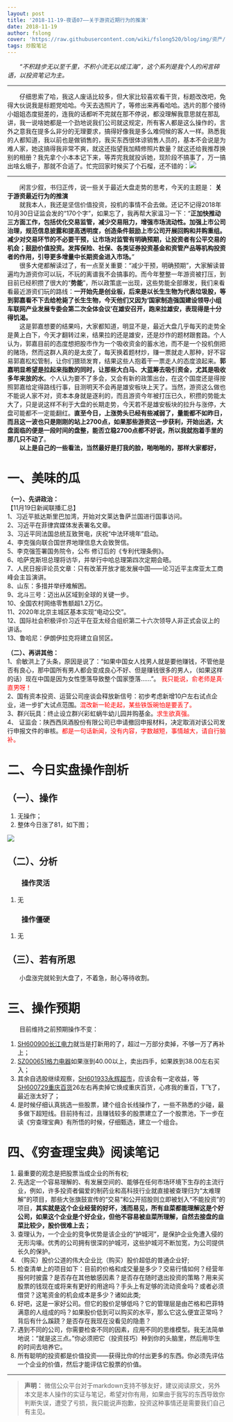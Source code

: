 ```yaml
---
layout: post
title: '2018-11-19-夜语07——关于游资近期行为的推演'
date: 2018-11-19
author: fslong
cover: 'https://raw.githubusercontent.com/wiki/fslong520/blog/img/资产/资产_2018-11-19-18-50-56-222_com.android.ha.png'
tags: 炒股笔记
---
```

  
*&emsp;&emsp;“不积跬步无以至千里，不积小流无以成江海”，这个系列是我个人的闲言碎语，以投资笔记为主。*  

---
&emsp;&emsp;仔细思索了哈，我这人废话比较多，但大家比较喜欢看干货，标题改改吧，免得大伙说我是标题党哈哈。今天去选照片了，等修出来再看哈哈。选片的那个接待小姐姐态度挺差的，连我的话都听不完就在那不停说，都没理解我意思就在那乱讲，我一说啥她都是一个劲地说我们公司就这规定，所有客人都是这么操作的，言外之意我在提多么非分的无理要求，搞得好像我是多么难伺候的客人一样。熟悉我的人都知道，我以前也是做销售的，我买东西很体谅销售人员的，基本不会说是为难人家，她这搞得我非常不爽，就这还指望我加精修照片数量？就这还给我推荐换别的相册？我先拿个小本本记下来，等弄完我就投诉她，现阶段不搞事了，万一搞出啥幺蛾子，那就不合适了。忙完回家时候买了个石榴，还不错的：![](https://raw.githubusercontent.com/wiki/fslong520/blog/img/杂/2018.11.19/IMG_20181119_144433.jpg)

---

&emsp;&emsp;闲言少叙，书归正传，说一些关于最近大盘走势的思考，今天的主题是：  **关于游资最近行为的推演**  
&emsp;&emsp;就我本人，我还是坚信价值投资，投机的事情不会去做。还记不记得2018年10月30日证监会发的“170个字”，如果忘了，我再帮大家温习一下：“**正加快推动三方面工作，包括优化交易监管，减少交易阻力，增强市场流动性。加强上市公司治理，规范信息披露和提高透明度，创造条件鼓励上市公司开展回购和并购重组。减少对交易环节的不必要干预，让市场对监管有明确预期，让投资者有公平交易的机会；鼓励价值投资。发挥保险、社保、各类证券投资基金和资管产品等机构投资者的作用，引导更多增量中长期资金进入市场。**”     
&emsp;&emsp;很多大佬都解读过了，有一点至关重要：“减少干预，明确预期”，大家解读普遍均为游资你可以玩，不玩的离谱我不会搞事的。而今年整整一年游资被打压，到目前已经积攒了很大的“**势能**”，所以政策底一出现，这些势能全部爆发，我们来看看最近游资们玩的路线：**一开始先是创业板，后来是以长生生物为代表垃圾股，等到郭嘉看不下去给枪毙了长生生物，今天他们又因为‘国家制造强国建设领导小组车联网产业发展专委会第二次全体会议’在雄安召开，跑来拉雄安，表现得是十分得饥渴。**     
&emsp;&emsp;这是郭嘉想要的结果吗，大家都知道，明显不是，最近大盘几乎每天的走势全是黄上白下，今天才翻转过来，结果拉的还是雄安，还是炒作的题材跟套路。个人认为，郭嘉目前的态度想把股市作为一个吸收资金的蓄水池，而不是一个投机倒把的赌场，然而这群人真的是太皮了，每天换着题材炒，赚一票就走人那种，好不容易郭嘉松松管制，让你们猥琐发育，结果这些人抱着干一票走人的态度浪起来。**郭嘉明显希望是拉起来指数的同时，让那些大白马、大蓝筹去吸引资金，尤其是吸收多年来放的水**。个人认为要不了多会，又会有新的政策出台，在这个国度还是得按照郭嘉给定得路线行事，目测明天不会再是雄安板块上天了。当然，游资这么做也不能说人家不对，资本本身就是逐利的，而且游资今年被打压已久，积攒的势能太大了，只是说这样不利于大盘的长期走势，今天若不是雄安板块的拉升与涨停，大盘可能都不一定能翻红。**直至今日，上涨势头已经有些减弱了，量能都不如昨日，而且这一波也只是刚刚的站上2700点，如果那些游资这一步获利，开始出逃，大盘面临的便是一段时间的盘整，能否立稳2700点都不好说，所以我就抱着手里的那几只不动了**。    
&emsp;&emsp;**以上是自己的一些看法，当然最好是打我的脸，啪啪啪的，那样大家都好，**

# **一、美味的瓜**

**（一）、先讲政治：**    
【11月19日新闻联播汇总】  
1、习近平抵达斯里巴加湾，开始对文莱达鲁萨兰国进行国事访问。  
2、习近平在菲律宾媒体发表署名文章。  
3、习近平同法国总统互致贺电，庆祝“中法环境年”启动。  
4、李克强向联合国世界地理信息大会致贺信。  
5、李克强签署国务院令，公布 修订后的《专利代理条例》。  
6、哈萨克斯坦总理将访华，并举行中哈总理第四次定期会晤。  
7、人民日报评论员文章：只有改革开放才能发展中国——论习近平主席亚太工商峰会主旨演讲。  
8、山东：多措并举纾难解困。  
9、北斗三号：迈出从区域到全球的关键一步。  
10、全国农村网络零售额超1.2万亿。  
11、2020年北京主城区基本实现“电动公交”。  
12、国际社会积极评价习近平在亚太经合组织第二十六次领导人非正式会议上的讲话。  
13、鲁哈尼：伊朗伊拉克将建立自贸区。  

**（二）、再讲其他：**  
1、俞敏洪上了头条，原因是说了：“如果中国女人找男人就是要他赚钱，不管他是否有良心，那中国所有男人都会变成良心不好、但是赚钱很多的男人，（如果这样的话）现在中国是因为女性堕落导致整个国家堕落......”。<font color="red">  我只能说，俞老师是真·直男呀！</font>  
2、国有资本投资、运营公司座谈会释放新信号：初步考虑新增10户左右试点企业，进一步扩大试点范围。<font color="red">混改新一轮走起，某些铁饭碗怕是要丢了。</font>  
3、群兴玩具：终止设立群兴彩虹蜗牛幼儿园并购基金。<font color="red">求生欲真强。</font>  
4、
证监会：陕西西凤酒股份有限公司已申请撤回申报材料，决定取消对该公司发行申报文件的审核。<font color="red">都是一句话新闻，没有内容，字数越短，事情越大，请自行脑补。</font>

# **二、今日实盘操作剖析**

## **（一）、操作**
1. 无操作；
2. 整体今日涨了81，如下图；   

![](https://raw.githubusercontent.com/wiki/fslong520/blog/img/资产/资产_2018-11-19-18-50-56-222_com.android.ha.png)



## **（二）、分析**
### &emsp;&emsp;**操作灵活**
1. 无

### &emsp;&emsp;**操作僵硬**
1. 无

## **（三）、若有所思**
&emsp;&emsp;小盘涨完就轮到大盘了，不着急，耐心等待收割。


# **三、操作预期**

&emsp;&emsp;目前维持之前预期操作不变：
1. [SH600900长江电力](https://xueqiu.com/S/SH600900)就当是打新用的了，超过一万部分卖掉，不够一万了再补上；
2. [SZ000651格力电器](https://xueqiu.com/S/SZ000651)如果涨到40.00以上，卖出四手，如果跌到38.00左右买入；
3. 其余自选股继续观察，[SH601933永辉超市](https://xueqiu.com/S/SH601933)，应该会有一定收益，等[SH600729重庆百货](https://xueqiu.com/S/SH600729)26左右再卖掉它焕成重庆百货，心疼我的重百，T飞了，最近涨太好了；
4. 是时候仔细认真挑选一些股票，建个组合长线操作了，一些不熟悉的少碰，最多做下超短线。目前持有过，且赚钱较多的股票建立了一个股票池，下一步在读《穷查理宝典》有所悟的时候，仔细甄选，建立一个组合。

# **四、《穷查理宝典》阅读笔记**
1. 最重要的观念是把股票当成企业的所有权;
2. 先选定一个容易理解的、有发展空间的、能够在任何市场环境下生存的主流行业，例如，许多投资者偏爱的制药业和高科技行业就直接被查理归为“太难理解”的项目，那些大张旗鼓宣传的“交易”和公开招股则立即被划入“不能投资”的项目，**其实就是这个企业经营的好坏，浅而易见，所有韭菜都能理解这是个好公司，如果这个企业是个好企业，但他不容易被韭菜所理解，自然去接盘的韭菜比较少，股价很难上去；**
3. 查理认为，一个企业的竞争优势是该企业的“护城河”，是保护企业免遭入侵的无形沟壕。优秀的公司拥有很深的护城河，这些护城河不断加宽，为公司提供长久的保护。
4. （购买）股价公道的伟大企业比（购买）股价超低的普通企业好;
5. 检查清单上的项目如下：目前的价格和成交量是多少？交易行情如何？经营年报何时披露？是否存在其他敏感因素？是否存在随时退出投资的策略？用来买股票的钱现在或将来有更好的用途吗？手头上有足够的流动资金吗？或者必须借贷？这笔资金的机会成本是多少？诸如此类;
6. 好吧，这是一家好公司。但它的股价足够低吗？它的管理层是由芒格和巴菲特满意的人组成的吗？如果股价低到可以购买的水平，那么它这么便宜正常吗？背后有什么蹊跷？是否存在我现在没看见的隐患？
7. 遇到不同的公司，你需要检查不同的因素，应用不同的思维模型。我无法简单地说：“就是这三点。”你必须把它（投资技巧）种到你的头脑里，然后用毕生的时间去培养它。
8. 所有聪明的投资都是价值投资——获得比你的付出更多的东西。你必须先评估一个企业的价值，然后才能评估它股票的价值。
 
---   
  
> **声明：**
> 微信公众平台对于markdown支持不够友好，建议阅读原文，另外本文是本人操作的实证与笔记，希望对你有用，如果由于我写的东西导致你判断失误，遭受了亏损，我只能说声抱歉，投资这种事情还是需要我们自己有主见。